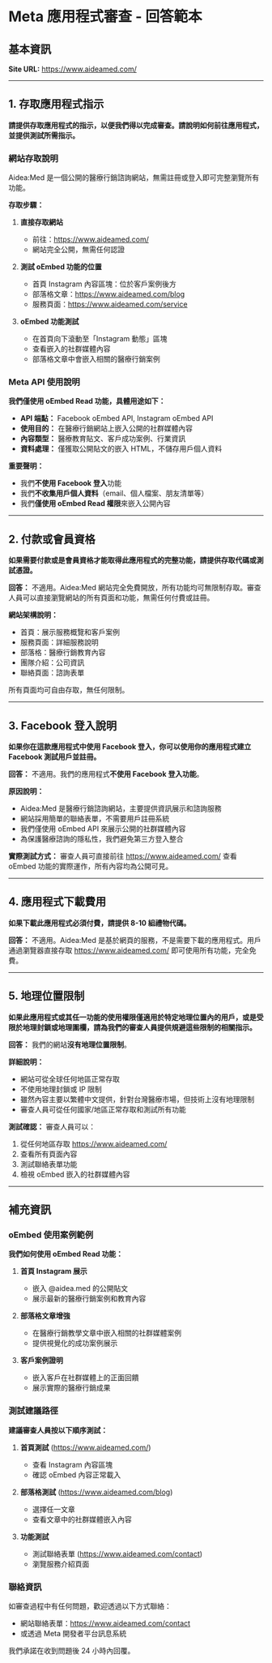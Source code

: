 # Meta 應用程式審查 - 回答範本

## 基本資訊

**Site URL:** https://www.aideamed.com/

---

## 1. 存取應用程式指示

**請提供存取應用程式的指示，以便我們得以完成審查。請說明如何前往應用程式，並提供測試所需指示。**

### 網站存取說明

Aidea:Med 是一個公開的醫療行銷諮詢網站，無需註冊或登入即可完整瀏覽所有功能。

**存取步驟：**

1. **直接存取網站**
   - 前往：https://www.aideamed.com/
   - 網站完全公開，無需任何認證

2. **測試 oEmbed 功能的位置**
   - 首頁 Instagram 內容區塊：位於客戶案例後方
   - 部落格文章：https://www.aideamed.com/blog
   - 服務頁面：https://www.aideamed.com/service

3. **oEmbed 功能測試**
   - 在首頁向下滾動至「Instagram 動態」區塊
   - 查看嵌入的社群媒體內容
   - 部落格文章中會嵌入相關的醫療行銷案例

### Meta API 使用說明

**我們僅使用 oEmbed Read 功能，具體用途如下：**

- **API 端點：** Facebook oEmbed API, Instagram oEmbed API
- **使用目的：** 在醫療行銷網站上嵌入公開的社群媒體內容
- **內容類型：** 醫療教育貼文、客戶成功案例、行業資訊
- **資料處理：** 僅獲取公開貼文的嵌入 HTML，不儲存用戶個人資料

**重要聲明：**
- 我們**不使用 Facebook 登入**功能
- 我們**不收集用戶個人資料**（email、個人檔案、朋友清單等）
- 我們**僅使用 oEmbed Read 權限**來嵌入公開內容

---

## 2. 付款或會員資格

**如果需要付款或是會員資格才能取得此應用程式的完整功能，請提供存取代碼或測試憑證。**

**回答：**
不適用。Aidea:Med 網站完全免費開放，所有功能均可無限制存取。審查人員可以直接瀏覽網站的所有頁面和功能，無需任何付費或註冊。

**網站架構說明：**
- 首頁：展示服務概覽和客戶案例
- 服務頁面：詳細服務說明
- 部落格：醫療行銷教育內容
- 團隊介紹：公司資訊
- 聯絡頁面：諮詢表單

所有頁面均可自由存取，無任何限制。

---

## 3. Facebook 登入說明

**如果你在這款應用程式中使用 Facebook 登入，你可以使用你的應用程式建立 Facebook 測試用戶並註冊。**

**回答：**
不適用。我們的應用程式**不使用 Facebook 登入功能**。

**原因說明：**
- Aidea:Med 是醫療行銷諮詢網站，主要提供資訊展示和諮詢服務
- 網站採用簡單的聯絡表單，不需要用戶註冊系統
- 我們僅使用 oEmbed API 來展示公開的社群媒體內容
- 為保護醫療諮詢的隱私性，我們避免第三方登入整合

**實際測試方式：**
審查人員可直接前往 https://www.aideamed.com/ 查看 oEmbed 功能的實際運作，所有內容均為公開可見。

---

## 4. 應用程式下載費用

**如果下載此應用程式必須付費，請提供 8-10 組禮物代碼。**

**回答：**
不適用。Aidea:Med 是基於網頁的服務，不是需要下載的應用程式。用戶通過瀏覽器直接存取 https://www.aideamed.com/ 即可使用所有功能，完全免費。

---

## 5. 地理位置限制

**如果此應用程式或其任一功能的使用權限僅適用於特定地理位置內的用戶，或是受限於地理封鎖或地理圍欄，請為我們的審查人員提供規避這些限制的相關指示。**

**回答：**
我們的網站**沒有地理位置限制**。

**詳細說明：**
- 網站可從全球任何地區正常存取
- 不使用地理封鎖或 IP 限制
- 雖然內容主要以繁體中文提供，針對台灣醫療市場，但技術上沒有地理限制
- 審查人員可從任何國家/地區正常存取和測試所有功能

**測試確認：**
審查人員可以：
1. 從任何地區存取 https://www.aideamed.com/
2. 查看所有頁面內容
3. 測試聯絡表單功能
4. 檢視 oEmbed 嵌入的社群媒體內容

---

## 補充資訊

### oEmbed 使用案例範例

**我們如何使用 oEmbed Read 功能：**

1. **首頁 Instagram 展示**
   - 嵌入 @aidea.med 的公開貼文
   - 展示最新的醫療行銷案例和教育內容

2. **部落格文章增強**
   - 在醫療行銷教學文章中嵌入相關的社群媒體案例
   - 提供視覺化的成功案例展示

3. **客戶案例證明**
   - 嵌入客戶在社群媒體上的正面回饋
   - 展示實際的醫療行銷成果

### 測試建議路徑

**建議審查人員按以下順序測試：**

1. **首頁測試** (https://www.aideamed.com/)
   - 查看 Instagram 內容區塊
   - 確認 oEmbed 內容正常載入

2. **部落格測試** (https://www.aideamed.com/blog)
   - 選擇任一文章
   - 查看文章中的社群媒體嵌入內容

3. **功能測試**
   - 測試聯絡表單 (https://www.aideamed.com/contact)
   - 瀏覽服務介紹頁面

### 聯絡資訊

如審查過程中有任何問題，歡迎透過以下方式聯絡：
- 網站聯絡表單：https://www.aideamed.com/contact
- 或透過 Meta 開發者平台訊息系統

我們承諾在收到問題後 24 小時內回覆。 